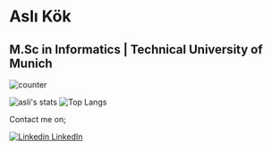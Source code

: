 # Aslı Kök
## M.Sc in Informatics | Technical University of Munich

![counter](https://enb5yzqpgkpxqkl.m.pipedream.net)


![asli's stats](https://github-readme-stats.vercel.app/api?username=imgeaslikok&count_private=true&show_icons=true&theme=onedark)  ![Top Langs](https://github-readme-stats.vercel.app/api/top-langs/?username=imgeaslikok&layout=compact&theme=onedark)

Contact me on;

[![Linkedin](https://i.stack.imgur.com/gVE0j.png) LinkedIn](https://www.linkedin.com/in/asl%C4%B1-k%C3%B6k-69969b131/)
